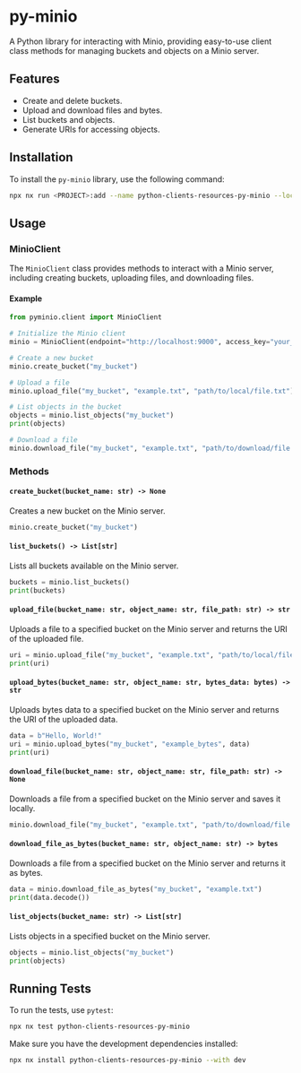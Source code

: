# py-minio

A Python library for interacting with Minio, providing easy-to-use client class methods for managing buckets and objects on a Minio server.

## Features

- Create and delete buckets.
- Upload and download files and bytes.
- List buckets and objects.
- Generate URIs for accessing objects.

## Installation

To install the `py-minio` library, use the following command:

```bash
npx nx run <PROJECT>:add --name python-clients-resources-py-minio --local
```

## Usage

### MinioClient

The `MinioClient` class provides methods to interact with a Minio server, including creating buckets, uploading files, and downloading files.

#### Example

```python
from pyminio.client import MinioClient

# Initialize the Minio client
minio = MinioClient(endpoint="http://localhost:9000", access_key="your_access_key", secret_key="your_secret_key")

# Create a new bucket
minio.create_bucket("my_bucket")

# Upload a file
minio.upload_file("my_bucket", "example.txt", "path/to/local/file.txt")

# List objects in the bucket
objects = minio.list_objects("my_bucket")
print(objects)

# Download a file
minio.download_file("my_bucket", "example.txt", "path/to/download/file.txt")
```

### Methods

#### `create_bucket(bucket_name: str) -> None`

Creates a new bucket on the Minio server.

```python
minio.create_bucket("my_bucket")
```

#### `list_buckets() -> List[str]`

Lists all buckets available on the Minio server.

```python
buckets = minio.list_buckets()
print(buckets)
```

#### `upload_file(bucket_name: str, object_name: str, file_path: str) -> str`

Uploads a file to a specified bucket on the Minio server and returns the URI of the uploaded file.

```python
uri = minio.upload_file("my_bucket", "example.txt", "path/to/local/file.txt")
print(uri)
```

#### `upload_bytes(bucket_name: str, object_name: str, bytes_data: bytes) -> str`

Uploads bytes data to a specified bucket on the Minio server and returns the URI of the uploaded data.

```python
data = b"Hello, World!"
uri = minio.upload_bytes("my_bucket", "example_bytes", data)
print(uri)
```

#### `download_file(bucket_name: str, object_name: str, file_path: str) -> None`

Downloads a file from a specified bucket on the Minio server and saves it locally.

```python
minio.download_file("my_bucket", "example.txt", "path/to/download/file.txt")
```

#### `download_file_as_bytes(bucket_name: str, object_name: str) -> bytes`

Downloads a file from a specified bucket on the Minio server and returns it as bytes.

```python
data = minio.download_file_as_bytes("my_bucket", "example.txt")
print(data.decode())
```

#### `list_objects(bucket_name: str) -> List[str]`

Lists objects in a specified bucket on the Minio server.

```python
objects = minio.list_objects("my_bucket")
print(objects)
```

## Running Tests

To run the tests, use `pytest`:

```sh
npx nx test python-clients-resources-py-minio
```

Make sure you have the development dependencies installed:

```sh
npx nx install python-clients-resources-py-minio --with dev
```